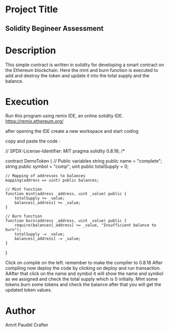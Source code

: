 # Project Title
## Solidity Begineer Assessment

# Description 
This simple contract is written in solidity for developing a smart contract on the Ethereum blockchain. Here the mint and burn function is executed to add and destroy the token and update it into the total supply and the balance.

# Execution 
 Run this program using remix IDE, an online solidity IDE.
 https://remix.ethereum.org/

after opening the IDE create a new workspace and start coding

copy and paste the code :

// SPDX-License-Identifier: MIT
pragma solidity 0.8.18;
/*
       
contract DemoToken {
    // Public variables
    string public name = "complete";
    string public symbol = "comp";
    uint public totalSupply = 0;

    // Mapping of addresses to balances
    mapping(address => uint) public balances;

    // Mint function
    function mint(address _address, uint _value) public {
        totalSupply += _value;
        balances[_address] += _value;
    }

    // Burn function
    function burn(address _address, uint _value) public {
        require(balances[_address] >= _value, "Insufficient balance to burn");
        totalSupply -= _value;
        balances[_address] -= _value;
    }
}






Click on compile on the left. remember to make the compiler to 0.8.18  After compiling now deploy the code by clicking on deploy and run transaction. AAfter that click on the name and symbol it will show the name and symbol as we assigned and check the total supply which is 0 initially. Mint some tokens burn some tokens and check the balance after that you will get the updated token values.

 
# Author
Amrit Paudel
Crafter





